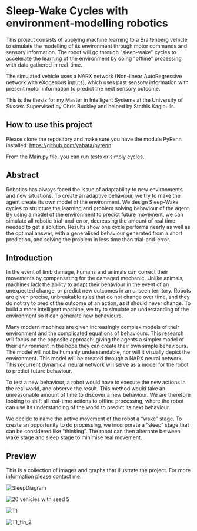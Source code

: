 # Sleep-Wake Cycles with environment-modelling robotics
This project consists of applying machine learning to a Braitenberg vehicle to simulate the modelling of its environment through motor commands and sensory information. The robot will go through "sleep-wake" cycles to accelerate the learning of the environment by doing "offline" processing with data gathered in real-time.

The simulated vehicle uses a NARX network (Non-linear AutoRegressive network with eXogenous inputs), which uses past sensory information with present motor information to predict the next sensory outcome.

This is the thesis for my Master in Intelligent Systems at the University of Sussex. Supervised by Chris Buckley and helped by Stathis Kagioulis.

## How to use this project
Please clone the repository and make sure you have the module PyRenn installed.
https://github.com/yabata/pyrenn

From the Main.py file, you can run tests or simply cycles.

## Abstract
Robotics has always faced the issue of adaptability to new environments and new situations. To create an adaptive behaviour, we try to make the agent create its own model of the environment. We design Sleep-Wake cycles to structure the learning and problem solving behaviour of the agent. By using a model of the environment to predict future movement, we can simulate all robotic trial-and-error, decreasing the amount of real time needed to get a solution. Results show one cycle performs nearly as well as the optimal answer, with a generalised behaviour generated from a short prediction, and solving the problem in less time than trial-and-error.

## Introduction
In the event of limb damage, humans and animals can correct their movements by compensating for the damaged mechanic.  Unlike animals, machines lack the ability to adapt their behaviour in the event of an unexpected change, or predict new outcomes in an unseen territory. Robots are given precise, unbreakable rules that do not change over time, and they do not try to predict the outcome of an action, as it should never change. To build a more intelligent machine, we try to simulate an understanding of the environment so it can generate new behaviours. 

Many modern machines are given increasingly complex models of their environment and the complicated equations of behaviours. This research will focus on the opposite approach: giving the agents a simpler model of their environment in the hope they can create their own simple behaviours. The model will not be humanly understandable, nor will it visually depict the environment. This model will be created through a NARX neural network. This recurrent dynamical neural network will serve as a model for the robot to predict future behaviour. 

To test a new behaviour, a robot would have to execute the new actions in the real world, and observe the result. This method would take an unreasonable amount of time to discover a new behaviour. We are therefore looking to shift all real-time actions to offline processing, where the robot can use its understanding of the world to predict its next behaviour.

We decide to name the active movement of the robot a “wake” stage. To create an opportunity to do processing, we incorporate a “sleep” stage that can be considered like “thinking”. The robot can then alternate between wake stage and sleep stage to minimise real movement.

## Preview
This is a collection of images and graphs that illustrate the project. For more information please contact me.

![SleepDiagram](https://user-images.githubusercontent.com/11093148/94996049-23e14380-059a-11eb-8531-a35de3a0d42c.png)

![20 vehicles with seed 5](https://user-images.githubusercontent.com/11093148/94996041-19bf4500-059a-11eb-96ba-13e0d7109a24.PNG)

![T1](https://user-images.githubusercontent.com/11093148/94996053-2ba0e800-059a-11eb-9d1a-cf0dc0c59723.png)

![T1_fin_2](https://user-images.githubusercontent.com/11093148/94996052-28a5f780-059a-11eb-826f-b6f4eef5aec1.png)
